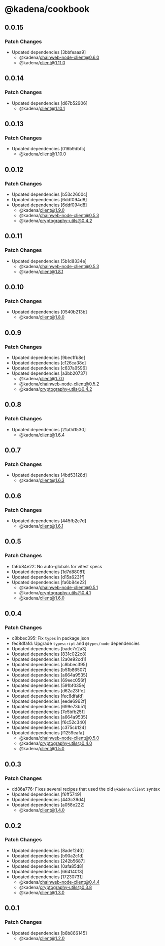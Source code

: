 # @kadena/cookbook

## 0.0.15

### Patch Changes

- Updated dependencies [3bbfeaaa9]
  - @kadena/chainweb-node-client@0.6.0
  - @kadena/client@1.11.0

## 0.0.14

### Patch Changes

- Updated dependencies [d67b52906]
  - @kadena/client@1.10.1

## 0.0.13

### Patch Changes

- Updated dependencies [016b9dbfc]
  - @kadena/client@1.10.0

## 0.0.12

### Patch Changes

- Updated dependencies [b53c2600c]
- Updated dependencies [6ddf094d8]
- Updated dependencies [6ddf094d8]
  - @kadena/client@1.9.0
  - @kadena/chainweb-node-client@0.5.3
  - @kadena/cryptography-utils@0.4.2

## 0.0.11

### Patch Changes

- Updated dependencies [5b1d8334e]
  - @kadena/chainweb-node-client@0.5.3
  - @kadena/client@1.8.1

## 0.0.10

### Patch Changes

- Updated dependencies [0540b213b]
  - @kadena/client@1.8.0

## 0.0.9

### Patch Changes

- Updated dependencies [9bec1fb8e]
- Updated dependencies [c126ca38c]
- Updated dependencies [c637a9596]
- Updated dependencies [a3bb20737]
  - @kadena/client@1.7.0
  - @kadena/chainweb-node-client@0.5.2
  - @kadena/cryptography-utils@0.4.2

## 0.0.8

### Patch Changes

- Updated dependencies [21a0d1530]
  - @kadena/client@1.6.4

## 0.0.7

### Patch Changes

- Updated dependencies [4bd53128d]
  - @kadena/client@1.6.3

## 0.0.6

### Patch Changes

- Updated dependencies [445fb2c7d]
  - @kadena/client@1.6.1

## 0.0.5

### Patch Changes

- fa6b84e22: No auto-globals for vitest specs
- Updated dependencies [1d7d88081]
- Updated dependencies [d15a6231f]
- Updated dependencies [fa6b84e22]
  - @kadena/chainweb-node-client@0.5.1
  - @kadena/cryptography-utils@0.4.1
  - @kadena/client@1.6.0

## 0.0.4

### Patch Changes

- c8bbec395: Fix `types` in package.json
- fec8dfafd: Upgrade `typescript` and `@types/node` dependencies
- Updated dependencies [badc7c2a3]
- Updated dependencies [831c022c8]
- Updated dependencies [2a0e92cd1]
- Updated dependencies [c8bbec395]
- Updated dependencies [b51b86507]
- Updated dependencies [a664a9535]
- Updated dependencies [69eec056f]
- Updated dependencies [591bf035e]
- Updated dependencies [d62a23ffe]
- Updated dependencies [fec8dfafd]
- Updated dependencies [eede6962f]
- Updated dependencies [699e73b51]
- Updated dependencies [7e5bfb25f]
- Updated dependencies [a664a9535]
- Updated dependencies [f6c52c340]
- Updated dependencies [c375cb124]
- Updated dependencies [f1259eafa]
  - @kadena/chainweb-node-client@0.5.0
  - @kadena/cryptography-utils@0.4.0
  - @kadena/client@1.5.0

## 0.0.3

### Patch Changes

- dd86a776: Fixes several recipes that used the old `@kadena/client` syntax
- Updated dependencies [f6ff5749]
- Updated dependencies [443c36d4]
- Updated dependencies [a058e222]
  - @kadena/client@1.4.0

## 0.0.2

### Patch Changes

- Updated dependencies [8adef240]
- Updated dependencies [b90a2c1d]
- Updated dependencies [242b5687]
- Updated dependencies [0afa85d8]
- Updated dependencies [664140f3]
- Updated dependencies [17230731]
  - @kadena/chainweb-node-client@0.4.4
  - @kadena/cryptography-utils@0.3.8
  - @kadena/client@1.3.0

## 0.0.1

### Patch Changes

- Updated dependencies [b8b866145]
  - @kadena/client@1.2.0
